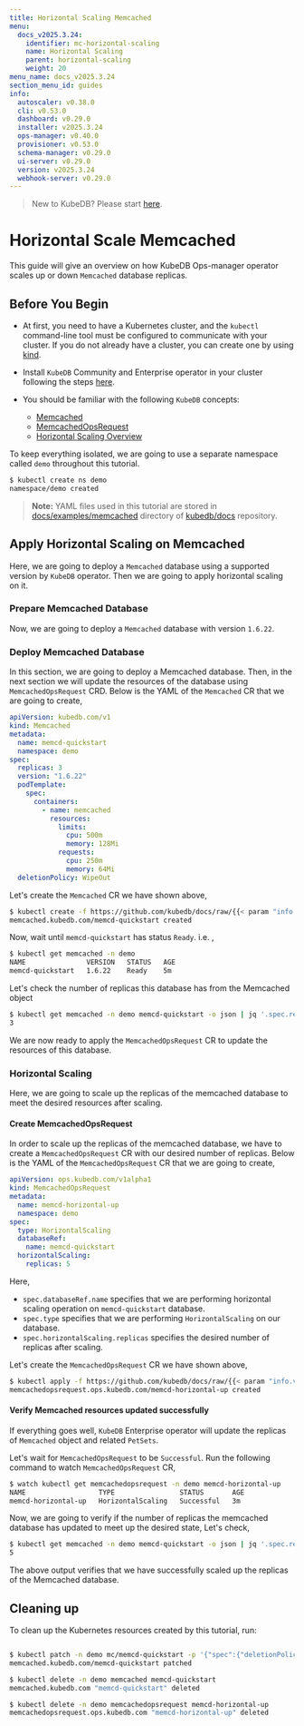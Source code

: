 ```yaml
---
title: Horizontal Scaling Memcached
menu:
  docs_v2025.3.24:
    identifier: mc-horizontal-scaling
    name: Horizontal Scaling
    parent: horizontal-scaling
    weight: 20
menu_name: docs_v2025.3.24
section_menu_id: guides
info:
  autoscaler: v0.38.0
  cli: v0.53.0
  dashboard: v0.29.0
  installer: v2025.3.24
  ops-manager: v0.40.0
  provisioner: v0.53.0
  schema-manager: v0.29.0
  ui-server: v0.29.0
  version: v2025.3.24
  webhook-server: v0.29.0
---
```


> New to KubeDB? Please start [here](/docs/v2025.3.24/README).

# Horizontal Scale Memcached

This guide will give an overview on how KubeDB Ops-manager operator scales up or down `Memcached` database replicas.


## Before You Begin

- At first, you need to have a Kubernetes cluster, and the `kubectl` command-line tool must be configured to communicate with your cluster. If you do not already have a cluster, you can create one by using [kind](https://kind.sigs.k8s.io/docs/user/quick-start/).

- Install `KubeDB` Community and Enterprise operator in your cluster following the steps [here](/docs/v2025.3.24/setup/README).

- You should be familiar with the following `KubeDB` concepts:
  - [Memcached](/docs/v2025.3.24/guides/memcached/concepts/memcached)
  - [MemcachedOpsRequest](/docs/v2025.3.24/guides/memcached/concepts/memcached-opsrequest)
  - [Horizontal Scaling Overview](/docs/v2025.3.24/guides/memcached/scaling/horizontal-scaling/overview)

To keep everything isolated, we are going to use a separate namespace called `demo` throughout this tutorial.

```bash
$ kubectl create ns demo
namespace/demo created
```

> **Note:** YAML files used in this tutorial are stored in [docs/examples/memcached](/docs/v2025.3.24/examples/memcached) directory of [kubedb/docs](https://github.com/kubedb/docs) repository.

## Apply Horizontal Scaling on Memcached

Here, we are going to deploy a `Memcached` database using a supported version by `KubeDB` operator. Then we are going to apply horizontal scaling on it.

### Prepare Memcached Database

Now, we are going to deploy a `Memcached` database with version `1.6.22`.

### Deploy Memcached Database

In this section, we are going to deploy a Memcached database. Then, in the next section we will update the resources of the database using `MemcachedOpsRequest` CRD. Below is the YAML of the `Memcached` CR that we are going to create,

```yaml
apiVersion: kubedb.com/v1
kind: Memcached
metadata:
  name: memcd-quickstart
  namespace: demo
spec:
  replicas: 3
  version: "1.6.22"
  podTemplate:
    spec:
      containers:
        - name: memcached
          resources:
            limits:
              cpu: 500m
              memory: 128Mi
            requests:
              cpu: 250m
              memory: 64Mi
  deletionPolicy: WipeOut
```

Let's create the `Memcached` CR we have shown above, 

```bash
$ kubectl create -f https://github.com/kubedb/docs/raw/{{< param "info.version" >}}/docs/examples/memcached/scaling/memcached-horizontal.yaml
memcached.kubedb.com/memcd-quickstart created
```

Now, wait until `memcd-quickstart` has status `Ready`. i.e. ,

```bash
$ kubectl get memcached -n demo
NAME               VERSION   STATUS   AGE
memcd-quickstart   1.6.22    Ready    5m
```

Let's check the number of replicas this database has from the Memcached object

```bash
$ kubectl get memcached -n demo memcd-quickstart -o json | jq '.spec.replicas'
3
```

We are now ready to apply the `MemcachedOpsRequest` CR to update the resources of this database.

### Horizontal Scaling

Here, we are going to scale up the replicas of the memcached database to meet the desired resources after scaling.

#### Create MemcachedOpsRequest

In order to  scale up the replicas of the memcached database, we have to create a `MemcachedOpsRequest` CR with our desired number of replicas. Below is the YAML of the `MemcachedOpsRequest` CR that we are going to create,

```yaml
apiVersion: ops.kubedb.com/v1alpha1
kind: MemcachedOpsRequest
metadata:
  name: memcd-horizontal-up
  namespace: demo
spec:
  type: HorizontalScaling
  databaseRef:
    name: memcd-quickstart
  horizontalScaling:
    replicas: 5
```

Here,

- `spec.databaseRef.name` specifies that we are performing horizontal scaling operation on `memcd-quickstart` database.
- `spec.type` specifies that we are performing `HorizontalScaling` on our database.
- `spec.horizontalScaling.replicas` specifies the desired number of replicas after scaling.

Let's create the `MemcachedOpsRequest` CR we have shown above,

```bash
$ kubectl apply -f https://github.com/kubedb/docs/raw/{{< param "info.version" >}}/docs/examples/memcached/scaling/horizontal-scaling.yaml
memcachedopsrequest.ops.kubedb.com/memcd-horizontal-up created
```

#### Verify Memcached resources updated successfully 

If everything goes well, `KubeDB` Enterprise operator will update the replicas of `Memcached` object and related `PetSets`.

Let's wait for `MemcachedOpsRequest` to be `Successful`.  Run the following command to watch `MemcachedOpsRequest` CR,

```bash
$ watch kubectl get memcachedopsrequest -n demo memcd-horizontal-up
NAME                  TYPE                STATUS       AGE
memcd-horizontal-up   HorizontalScaling   Successful   3m
```

Now, we are going to verify if the number of replicas the memcached database has updated to meet up the desired state, Let's check,

```bash
$ kubectl get memcached -n demo memcd-quickstart -o json | jq '.spec.replicas'
5
```

The above output verifies that we have successfully scaled up the replicas of the Memcached database.

## Cleaning up

To clean up the Kubernetes resources created by this tutorial, run:

```bash

$ kubectl patch -n demo mc/memcd-quickstart -p '{"spec":{"deletionPolicy":"WipeOut"}}' --type="merge"
memcached.kubedb.com/memcd-quickstart patched

$ kubectl delete -n demo memcached memcd-quickstart
memcached.kubedb.com "memcd-quickstart" deleted

$ kubectl delete -n demo memcachedopsrequest memcd-horizontal-up 
memcachedopsrequest.ops.kubedb.com "memcd-horizontal-up" deleted
```